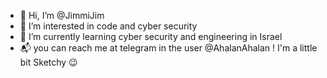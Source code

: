 - 👋 Hi, I’m @JimmiJim
- 👀 I’m interested in code and cyber security 
- 🌱 I’m currently learning cyber security and engineering in Israel 
- 📬 you can reach me at telegram in the user @AhalanAhalan
! I'm a little bit Sketchy 😉

<!---
JimmiJim/JimmiJim is a ✨ special ✨ repository because its `README.md` (this file) appears on your GitHub profile.
You can click the Preview link to take a look at your changes.
--->
